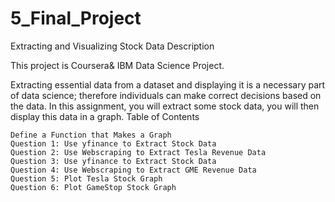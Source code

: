# 5_Final_Project


Extracting and Visualizing Stock Data
Description

This project is Coursera& IBM Data Science Project.

Extracting essential data from a dataset and displaying it is a necessary part of data science; therefore individuals can make correct decisions based on the data. In this assignment, you will extract some stock data, you will then display this data in a graph.
Table of Contents

    Define a Function that Makes a Graph
    Question 1: Use yfinance to Extract Stock Data
    Question 2: Use Webscraping to Extract Tesla Revenue Data
    Question 3: Use yfinance to Extract Stock Data
    Question 4: Use Webscraping to Extract GME Revenue Data
    Question 5: Plot Tesla Stock Graph
    Question 6: Plot GameStop Stock Graph
